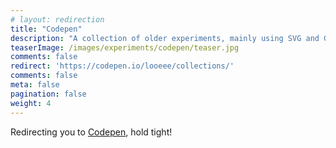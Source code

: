 ```yaml
---
# layout: redirection
title: "Codepen"
description: "A collection of older experiments, mainly using SVG and GSAP, hosted on Codepen"
teaserImage: /images/experiments/codepen/teaser.jpg
comments: false
redirect: 'https://codepen.io/looeee/collections/'
comments: false
meta: false
pagination: false
weight: 4
---
```


<p>Redirecting you to <a href="https://codepen.io/looeee/collections/">Codepen</a>, hold tight!</p>